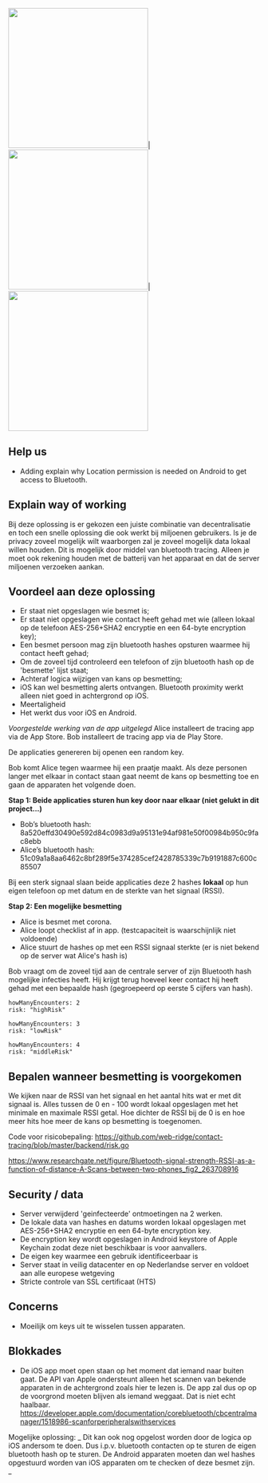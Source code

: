 <img src="https://user-images.githubusercontent.com/6492229/79509074-1ad7d680-803b-11ea-840f-3cc13a7e47e8.jpeg" width="280" />|
<img src="https://user-images.githubusercontent.com/6492229/79509077-1b706d00-803b-11ea-8a50-bbec74eb17de.jpeg" width="280" />|
<img src="https://user-images.githubusercontent.com/6492229/79509080-1c090380-803b-11ea-8f7d-daac75e02459.jpeg" width="280" />

## Help us

- Adding explain why Location permission is needed on Android to get access to Bluetooth.

## Explain way of working

Bij deze oplossing is er gekozen een juiste combinatie van decentralisatie en toch een snelle oplossing die ook werkt bij miljoenen gebruikers. ls je de privacy zoveel mogelijk wilt waarborgen zal je zoveel mogelijk data lokaal willen houden. Dit is mogelijk door middel van bluetooth tracing. Alleen je moet ook rekening houden met de batterij van het apparaat en dat de server miljoenen verzoeken aankan.

## Voordeel aan deze oplossing

- Er staat niet opgeslagen wie besmet is;
- Er staat niet opgeslagen wie contact heeft gehad met wie (alleen lokaal op de telefoon AES-256+SHA2 encryptie en een 64-byte encryption key);
- Een besmet persoon mag zijn bluetooth hashes opsturen waarmee hij contact heeft gehad;
- Om de zoveel tijd controleerd een telefoon of zijn bluetooth hash op de 'besmette' lijst staat;
- Achteraf logica wijzigen van kans op besmetting;
- iOS kan wel besmetting alerts ontvangen. Bluetooth proximity werkt alleen niet goed in achtergrond op iOS.
- Meertaligheid
- Het werkt dus voor iOS en Android.

_Voorgestelde werking van de app uitgelegd_
Alice installeert de tracing app via de App Store.
Bob installeert de tracing app via de Play Store.

De applicaties genereren bij openen een random key.

Bob komt Alice tegen waarmee hij een praatje maakt. Als deze personen langer met elkaar in contact staan gaat neemt de kans op besmetting toe en gaan de apparaten het volgende doen.

**Stap 1: Beide applicaties sturen hun key door naar elkaar (niet gelukt in dit project...)**

- Bob’s bluetooth hash: 8a520effd30490e592d84c0983d9a95131e94af981e50f00984b950c9fac8ebb
- Alice’s bluetooth hash: 51c09a1a8aa6462c8bf289f5e374285cef2428785339c7b9191887c600c85507

Bij een sterk signaal slaan beide applicaties deze 2 hashes **lokaal** op hun eigen telefoon op met datum en de sterkte van het signaal (RSSI).

**Stap 2: Een mogelijke besmetting**

- Alice is besmet met corona.
- Alice loopt checklist af in app. (testcapaciteit is waarschijnlijk niet voldoende)
- Alice stuurt de hashes op met een RSSI signaal sterkte (er is niet bekend op de server wat Alice's hash is)

Bob vraagt om de zoveel tijd aan de centrale server of zijn Bluetooth hash mogelijke infecties heeft.
Hij krijgt terug hoeveel keer contact hij heeft gehad met een bepaalde hash (gegroepeerd op eerste 5 cijfers van hash).

```
howManyEncounters: 2
risk: "highRisk"

howManyEncounters: 3
risk: "lowRisk"

howManyEncounters: 4
risk: "middleRisk"
```

## Bepalen wanneer besmetting is voorgekomen

We kijken naar de RSSI van het signaal en het aantal hits wat er met dit signaal is. Alles tussen de 0 en - 100 wordt lokaal opgeslagen met het minimale en maximale RSSI getal. Hoe dichter de RSSI bij de 0 is en hoe meer hits hoe meer de kans op besmetting is toegenomen.

Code voor risicobepaling: https://github.com/web-ridge/contact-tracing/blob/master/backend/risk.go

https://www.researchgate.net/figure/Bluetooth-signal-strength-RSSI-as-a-function-of-distance-A-Scans-between-two-phones_fig2_263708916

## Security / data

- Server verwijderd 'geinfecteerde' ontmoetingen na 2 werken.
- De lokale data van hashes en datums worden lokaal opgeslagen met AES-256+SHA2 encryptie en een 64-byte encryption key.
- De encryption key wordt opgeslagen in Android keystore of Apple Keychain zodat deze niet beschikbaar is voor aanvallers.
- De eigen key waarmee een gebruik identificeerbaar is 
- Server staat in veilig datacenter en op Nederlandse server en voldoet aan alle europese wetgeving
- Stricte controle van SSL certificaat (HTS)

## Concerns

- Moeilijk om keys uit te wisselen tussen apparaten.

## Blokkades

- De iOS app moet open staan op het moment dat iemand naar buiten gaat. De API van Apple ondersteunt alleen het scannen van bekende apparaten in de achtergrond zoals hier te lezen is. De app zal dus op op de voorgrond moeten blijven als iemand weggaat. Dat is niet echt haalbaar.
  https://developer.apple.com/documentation/corebluetooth/cbcentralmanager/1518986-scanforperipheralswithservices

Mogelijke oplossing:
_
Dit kan ook nog opgelost worden door de logica op iOS andersom te doen. Dus i.p.v. bluetooth contacten op te sturen de eigen bluetooth hash op te sturen.
De Android apparaten moeten dan wel hashes opgestuurd worden van iOS apparaten om te checken of deze besmet zijn.
_
